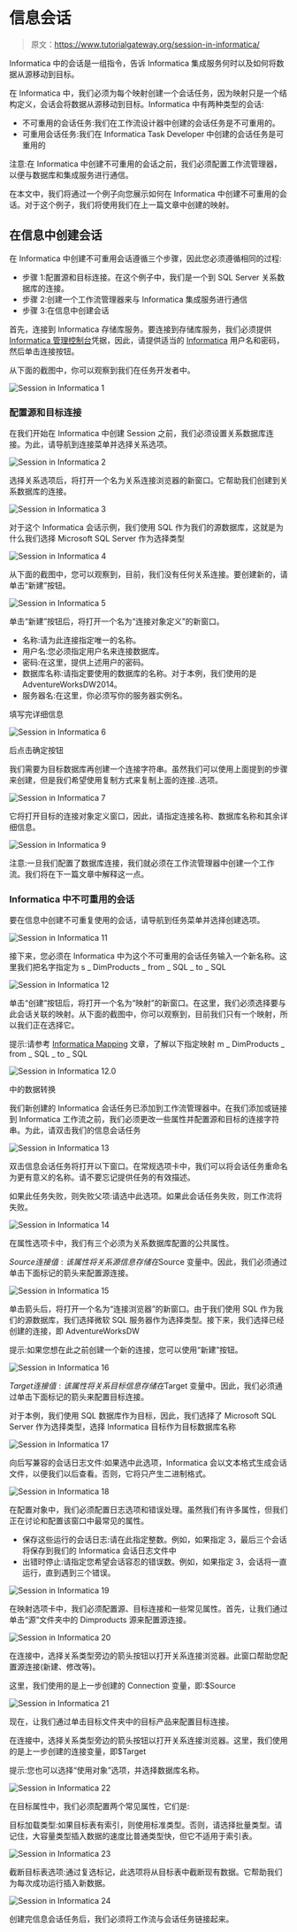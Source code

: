 # 信息会话

> 原文：<https://www.tutorialgateway.org/session-in-informatica/>

Informatica 中的会话是一组指令，告诉 Informatica 集成服务何时以及如何将数据从源移动到目标。

在 Informatica 中，我们必须为每个映射创建一个会话任务，因为映射只是一个结构定义，会话会将数据从源移动到目标。Informatica 中有两种类型的会话:

*   不可重用的会话任务:我们在工作流设计器中创建的会话任务是不可重用的。
*   可重用会话任务:我们在 Informatica Task Developer 中创建的会话任务是可重用的

注意:在 Informatica 中创建不可重用的会话之前，我们必须配置工作流管理器，以便与数据库和集成服务进行通信。

在本文中，我们将通过一个例子向您展示如何在 Informatica 中创建不可重用的会话。对于这个例子，我们将使用我们在上一篇文章中创建的映射。

## 在信息中创建会话

在 Informatica 中创建不可重用会话遵循三个步骤，因此您必须遵循相同的过程:

*   步骤 1:配置源和目标连接。在这个例子中，我们是一个到 SQL Server 关系数据库的连接。
*   步骤 2:创建一个工作流管理器来与 Informatica 集成服务进行通信
*   步骤 3:在信息中创建会话

首先，连接到 Informatica 存储库服务。要连接到存储库服务，我们必须提供 [Informatica 管理控制台](https://www.tutorialgateway.org/informatica-admin-console/)凭据，因此，请提供适当的 [Informatica](https://www.tutorialgateway.org/informatica/) 用户名和密码，然后单击连接按钮。

从下面的截图中，你可以观察到我们在任务开发者中。

![Session in Informatica 1](img/fa580842d2f10aefc36a0f3b45ea12ae.png)

### 配置源和目标连接

在我们开始在 Informatica 中创建 Session 之前，我们必须设置关系数据库连接。为此，请导航到连接菜单并选择关系选项。

![Session in Informatica 2](img/e14acd2e5010a85d6d86957deb7215ec.png)

选择关系选项后，将打开一个名为关系连接浏览器的新窗口。它帮助我们创建到关系数据库的连接。

![Session in Informatica 3](img/909ae683ca62952610434a3bb90d578f.png)

对于这个 Informatica 会话示例，我们使用 SQL 作为我们的源数据库，这就是为什么我们选择 Microsoft SQL Server 作为选择类型

![Session in Informatica 4](img/7d9b0c743d1ccb8a86b57f9e2939b834.png)

从下面的截图中，您可以观察到，目前，我们没有任何关系连接。要创建新的，请单击“新建”按钮。

![Session in Informatica 5](img/5fffe7075d9f48e311ff02b7fda7663c.png)

单击“新建”按钮后，将打开一个名为“连接对象定义”的新窗口。

*   名称:请为此连接指定唯一的名称。
*   用户名:您必须指定用户名来连接数据库。
*   密码:在这里，提供上述用户的密码。
*   数据库名称:请指定要使用的数据库的名称。对于本例，我们使用的是 AdventureWorksDW2014。
*   服务器名:在这里，你必须写你的服务器实例名。

填写完详细信息

![Session in Informatica 6](img/9fef01c54c6c67fc278c84de3f38f25c.png)

后点击确定按钮

我们需要为目标数据库再创建一个连接字符串。虽然我们可以使用上面提到的步骤来创建，但是我们希望使用复制方式来复制上面的连接..选项。

![Session in Informatica 7](img/f23231cd0fcd973521f74dfb10d63aad.png)

它将打开目标的连接对象定义窗口，因此，请指定连接名称、数据库名称和其余详细信息。

![Session in Informatica 9](img/137a77ed79eae811043cff3f2e21e078.png)

注意:一旦我们配置了数据库连接，我们就必须在工作流管理器中创建一个工作流。我们将在下一篇文章中解释这一点。

### Informatica 中不可重用的会话

要在信息中创建不可重复使用的会话，请导航到任务菜单并选择创建选项。

![Session in Informatica 11](img/62cd279550a7d0e30f0f5f2033494d48.png)

接下来，您必须在 Informatica 中为这个不可重用的会话任务输入一个新名称。这里我们把名字指定为 s _ DimProducts _ from _ SQL _ to _ SQL

![Session in Informatica 12](img/ff77f760a6c26215e06e57fbe5dbe12c.png)

单击“创建”按钮后，将打开一个名为“映射”的新窗口。在这里，我们必须选择要与此会话关联的映射。从下面的截图中，你可以观察到，目前我们只有一个映射，所以我们正在选择它。

提示:请参考 [Informatica Mapping](https://www.tutorialgateway.org/informatica-mapping/) 文章，了解以下指定映射 m _ DimProducts _ from _ SQL _ to _ SQL

![Session in Informatica 12.0](img/691a4dca9fc61abaa30dc01592b31a3a.png)

中的数据转换

我们新创建的 Informatica 会话任务已添加到工作流管理器中。在我们添加或链接到 Informatica 工作流之前，我们必须更改一些属性并配置源和目标的连接字符串。为此，请双击我们的信息会话任务

![Session in Informatica 13](img/ca025e56e7486db5ad749fed9db6bed6.png)

双击信息会话任务将打开以下窗口。在常规选项卡中，我们可以将会话任务重命名为更有意义的名称。请不要忘记提供任务的有效描述。

如果此任务失败，则失败父项:请选中此选项。如果此会话任务失败，则工作流将失败。

![Session in Informatica 14](img/21667402db729ea87eb655c856331dd7.png)

在属性选项卡中，我们有三个必须为关系数据库配置的公共属性。

$Source 连接值:该属性将关系源信息存储在$Source 变量中。因此，我们必须通过单击下面标记的箭头来配置源连接。

![Session in Informatica 15](img/8f72f03238b57cf6ac1b4e59dd3a91de.png)

单击箭头后，将打开一个名为“连接浏览器”的新窗口。由于我们使用 SQL 作为我们的源数据库，我们选择微软 SQL 服务器作为选择类型。接下来，我们选择已经创建的连接，即 AdventureWorksDW

提示:如果您想在此之前创建一个新的连接，您可以使用“新建”按钮。

![Session in Informatica 16](img/5cbc973ab881d8164aaa3926fdd31b28.png)

$Target 连接值:该属性将关系目标信息存储在$Target 变量中。因此，我们必须通过单击下面标记的箭头来配置目标连接。

对于本例，我们使用 SQL 数据库作为目标，因此，我们选择了 Microsoft SQL Server 作为选择类型，选择 Informatica 目标作为目标数据库名称

![Session in Informatica 17](img/b0a41909adf5bf732b036ba778456e5f.png)

向后写兼容的会话日志文件:如果选中此选项，Informatica 会以文本格式生成会话文件，以便我们以后查看。否则，它将只产生二进制格式。

![Session in Informatica 18](img/9ec509ac3fca700dff0ea4c6f330c2a3.png)

在配置对象中，我们必须配置日志选项和错误处理。虽然我们有许多属性，但我们正在讨论和配置该窗口中最常见的属性。

*   保存这些运行的会话日志:请在此指定整数。例如，如果指定 3，最后三个会话将保存到我们的 Informatica 会话日志文件中
*   出错时停止:请指定您希望会话容忍的错误数。例如，如果指定 3，会话将一直运行，直到遇到三个错误。

![Session in Informatica 19](img/26a4bed37e093de696d98ac102bcf319.png)

在映射选项卡中，我们必须配置源、目标连接和一些常见属性。首先，让我们通过单击“源”文件夹中的 Dimproducts 源来配置源连接。

![Session in Informatica 20](img/58b161332f099b7c34abc19d7db77491.png)

在连接中，选择关系类型旁边的箭头按钮以打开关系连接浏览器。此窗口帮助您配置源连接(新建、修改等)。

这里，我们使用的是上一步创建的 Connection 变量，即:$Source

![Session in Informatica 21](img/98c8d944584014f248b504da077a03de.png)

现在，让我们通过单击目标文件夹中的目标产品来配置目标连接。

在连接中，选择关系类型旁边的箭头按钮以打开关系连接浏览器。这里，我们使用的是上一步创建的连接变量，即$Target

提示:您也可以选择“使用对象”选项，并选择数据库名称。

![Session in Informatica 22](img/7122926d9c515ec6049b76c69c447ce9.png)

在目标属性中，我们必须配置两个常见属性，它们是:

目标加载类型:如果目标表有索引，则使用标准类型。否则，请选择批量类型。请记住，大容量类型插入数据的速度比普通类型快，但它不适用于索引表。

![Session in Informatica 23](img/e8f6b6993e9b532ee223e292955c6425.png)

截断目标表选项:通过复选标记，此选项将从目标表中截断现有数据。它帮助我们为每次成功运行插入新数据。

![Session in Informatica 24](img/c6af81b8de4cefb64a7514de33587bde.png)

创建完信息会话任务后，我们必须将工作流与会话任务链接起来。